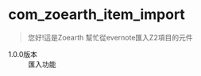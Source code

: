com_zoearth_item_import
==================

<div style="text-align:left">
	<blockquote>
	<p>您好!這是Zoearth 幫忙從evernote匯入Z2項目的元件</p>
	<small></small>
	</blockquote>
	<dl class="dl-horizontal">
	<dt>1.0.0版本</dt><dd>匯入功能</dd>
	</dl>
</div>

